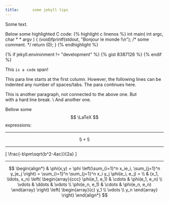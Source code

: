 ```yaml
---
title:		some jekyll tips
---
```


Some text.

Below some highlighted C code:
{% highlight c linenos %}
int					main( int argc, char * * argv )
{
	(void)fprintf(stdout, "Bonjour le monde !\n");
	/* some comment. */
	return (0);
}
{% endhighlight %}

{% if jekyll.environment != "development" %}
	{% gist 8387126 %}
{% endif %}

This `is a code` span!

This para line starts at the first column. However,
      the following lines can be indented any number of spaces/tabs.
   The para continues here.  

  This is another paragraph, not connected to the above one. But  
with a hard line break. \\
And another one.

Bellow some $$ \LaTeX $$ expressions:

---
$$ 5 + 5 $$

---
\[
\frac{-b\pm\sqrt{b^2-4ac}}{2a}
\]

---
$$
\begin{align*}
  & \phi(x,y) = \phi \left(\sum_{i=1}^n x_ie_i, \sum_{j=1}^n y_je_j \right)
  = \sum_{i=1}^n \sum_{j=1}^n x_i y_j \phi(e_i, e_j) = \\
  & (x_1, \ldots, x_n) \left( \begin{array}{ccc}
      \phi(e_1, e_1) & \cdots & \phi(e_1, e_n) \\
      \vdots & \ddots & \vdots \\
      \phi(e_n, e_1) & \cdots & \phi(e_n, e_n)
    \end{array} \right)
  \left( \begin{array}{c}
      y_1 \\
      \vdots \\
      y_n
    \end{array} \right)
\end{align*}
$$
